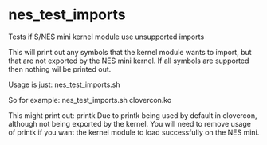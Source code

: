 # nes_test_imports
Tests if S/NES mini kernel module use unsupported imports

This will print out any symbols that the kernel module wants to import, but that are not exported by the NES mini kernel.
If all symbols are supported then nothing wil be printed out.

Usage is just:
    nes_test_imports.sh <kernel module filename>

So for example:
   nes_test_imports.sh clovercon.ko

This might print out:
    printk
Due to printk being used by default in clovercon, although not being exported by the kernel.
You will need to remove usage of printk if you want the kernel module to load successfully on the NES mini.
